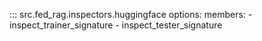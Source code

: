 <!-- markdownlint-disable-file MD041 -->

::: src.fed_rag.inspectors.huggingface
    options:
      members:
        - inspect_trainer_signature
        - inspect_tester_signature
